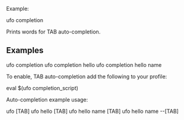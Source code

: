 Example:

  ufo completion

Prints words for TAB auto-completion.

## Examples

  ufo completion
  ufo completion hello
  ufo completion hello name

To enable, TAB auto-completion add the following to your profile:

  eval $(ufo completion_script)

Auto-completion example usage:

  ufo [TAB]
  ufo hello [TAB]
  ufo hello name [TAB]
  ufo hello name --[TAB]
